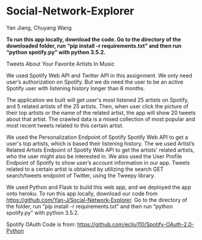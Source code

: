 # Social-Network-Explorer

Yan Jiang, Chuyang Wang

<strong>To run this app locally, download the code. Go to the directory of the downloaded folder, run “pip install -r requirements.txt” and then run “python spotify.py” with python 3.5.2.</strong>


Tweets About Your Favorite Artists In Music

We used Spotify Web API and Twitter API in this assignment. We only need user’s authorization on Spotify. But we do need the user to be an active Spotify user with  listening history longer than 6 months.

The application we built will get user's most listened 25 artists on Spotify, and 5 related artists of the 25 artists. Then, when user click the picture of their top artists or the name of the related artist, the app will show 20 tweets about that artist. The crawled data is a mixed collection of most popular and most recent tweets related to this certain artist. 

We used the Personalization Endpoint of Spotify Spotify Web API to get a user's top artists, which is based their listening history. The we used Artist’s Related Artists Endpoint of Spotify Web API to get the artists' related artists, who the user might also be interested in. We also used the User Profile Endpoint of Spotify to show user’s account information in our app. 
Tweets related to a certain artist is obtained by utilizing the search GET search/tweets endpoint of Twitter, using the Tweepy library. 

We used Python and Flask to build this web app, and we deployed the app onto heroku. 
To run this app locally, download our code from https://github.com/Yan-J/Social-Network-Explorer. Go to the directory of the folder, run “pip install -r requirements.txt” and then run “python spotify.py” with python 3.5.2.

Spotify OAuth Code is from: https://github.com/ecliu110/Spotify-OAuth-2.0-Python

